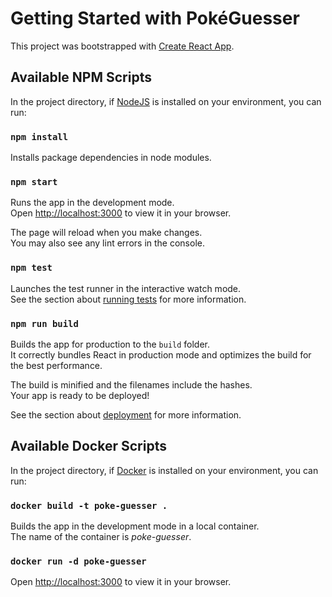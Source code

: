 # Getting Started with PokéGuesser

This project was bootstrapped with [Create React App](https://github.com/facebook/create-react-app).

## Available NPM Scripts

In the project directory, if [NodeJS](https://nodejs.org/en/) is installed on your environment, you can run:

### `npm install`

Installs package dependencies in node modules. 

### `npm start`

Runs the app in the development mode.\
Open [http://localhost:3000](http://localhost:3000) to view it in your browser.

The page will reload when you make changes.\
You may also see any lint errors in the console.

### `npm test`

Launches the test runner in the interactive watch mode.\
See the section about [running tests](https://facebook.github.io/create-react-app/docs/running-tests) for more information.

### `npm run build`

Builds the app for production to the `build` folder.\
It correctly bundles React in production mode and optimizes the build for the best performance.

The build is minified and the filenames include the hashes.\
Your app is ready to be deployed!

See the section about [deployment](https://facebook.github.io/create-react-app/docs/deployment) for more information.

## Available Docker Scripts

In the project directory, if [Docker](https://www.docker.com/) is installed on your environment, you can run:

### `docker build -t poke-guesser .`

Builds the app in the development mode in a local container.\
The name of the container is *poke-guesser*.

### `docker run -d poke-guesser`

Open [http://localhost:3000](http://localhost:3000) to view it in your browser.